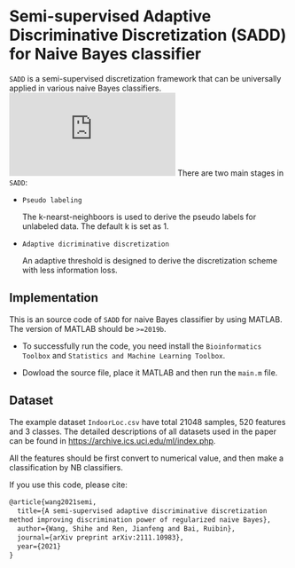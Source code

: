 # Semi-supervised Adaptive Discriminative Discretization (SADD) for Naive Bayes classifier
`SADD` is a semi-supervised discretization framework that can be universally applied in various naive Bayes classifiers. 
![](https://github.com/shellpower96/Semi-supervised-Adaptive-Discriminative-Discretization-for-Naive-Bayes-classifier/blob/main/block%20diagram.pdf)
There are two main stages in `SADD`:
- `Pseudo labeling`

  The k-nearst-neighboors is used to derive the pseudo labels for unlabeled data. The default k is set as 1.
* `Adaptive dicriminative discretization`

  An adaptive threshold is designed to derive the discretization scheme with less information loss.

## Implementation
This is an source code of `SADD` for naive Bayes classifier by using MATLAB. The version of MATLAB should be `>=2019b`.
- To successfully run the code, you need install the `Bioinformatics Toolbox` and `Statistics and Machine Learning Toolbox`.
* Dowload the source file, place it MATLAB and then run the `main.m` file.

## Dataset
The example dataset `IndoorLoc.csv` have total 21048 samples, 520 features and 3 classes. The detailed descriptions of all datasets used in the paper can be found in https://archive.ics.uci.edu/ml/index.php.

All the features should be first convert to numerical value, and then make a classification by NB classifiers.

If you use this code, please cite:
```
@article{wang2021semi,
  title={A semi-supervised adaptive discriminative discretization method improving discrimination power of regularized naive Bayes},
  author={Wang, Shihe and Ren, Jianfeng and Bai, Ruibin},
  journal={arXiv preprint arXiv:2111.10983},
  year={2021}
}
```
